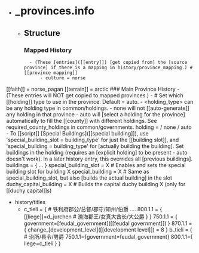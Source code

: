 - # _provinces.info
    - ## Structure
        ### Mapped History
            - (These [entries]([[entry]]) [get copied from] the [source province] if there is a mapping in history/province_mapping.) #[[province mapping]]
                - culture = norse
[[faith]] = norse_pagan
[[terrain]] = arctic
        ### Main Province History
            - (These entries will NOT get copied to mapped provinces.)
            - # Set which [[holding]] type to use in the province. Default = auto.
                - <holding_type> can be any holding type in common/holdings.
                - none will not [[auto-generate]] any holding in that province
                - auto will [select a holding for the province] automatically to fill the [[county]] with different holdings. See required_county_holdings in common/governments.
holding = <holding type> / none / auto
            - To [[script]] [Special Buildings]([[special building]]), use 'special_building_slot = building_type' for just the [[building slot]], and 'special_building = building_type' for [actually building the building].
                Set buildings in the holding (requires an [explicit holding] to be present - auto doesn't work).
                In a later history entry, this overrides all [previous buildings].
buildings = { ... }
                special_building_slot = X		# Enables and sets the special building slot for building X
special_building = X			# Same as special_building_slot, but also [builds the actual building] in the slot
duchy_capital_building = X		# Builds the capital duchy building X (only for [[duchy capital]]s)
- history/titles
    - c_tieli = { # 铁利府郡公/总督/郡守/知州/伯爵
	....
	800.1.1 = {
		[[liege]]=d_jurchen # 渤海郡王/女真大酋长/大公爵
	}
}
        750.1.1 = { government=[feudal_government]([[feudal government]]) }
        870.1.1 = { change_[development_level]([[development level]]) = 8 }
        b_tieli = { # 治所/县令/男爵
	750.1.1={government=feudal_government}
	800.1.1={
		liege=c_tieli
	}
}
